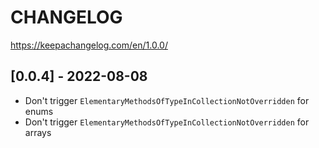 # CHANGELOG
https://keepachangelog.com/en/1.0.0/

## [0.0.4] - 2022-08-08
- Don't trigger `ElementaryMethodsOfTypeInCollectionNotOverridden` for enums
- Don't trigger `ElementaryMethodsOfTypeInCollectionNotOverridden` for arrays